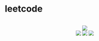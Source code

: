 # leetcode

<div align="center">
<br/>
<img src="https://img.shields.io/badge/Solved-405/3036%20=%2013%25-blue.svg?style=flat-square" />
<br/>
<img src="https://img.shields.io/badge/Easy-192/767-5CB85D.svg?style=flat-square" />
<img src="https://img.shields.io/badge/Medium-164/1594-F0AE4E.svg?style=flat-square" />
<img src="https://img.shields.io/badge/Hard-47/671-D95450.svg?style=flat-square" />
</div>